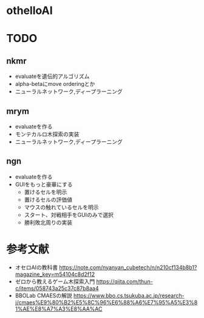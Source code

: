 # othelloAI


# TODO


## nkmr
- evaluateを遺伝的アルゴリズム
- alpha-betaにmove orderingとか
- ニューラルネットワーク,ディープラーニング



## mrym
- evaluateを作る
- モンテカルロ木探索の実装
- ニューラルネットワーク,ディープラーニング


## ngn
- evaluateを作る
- GUIをもっと豪華にする
  - 置けるセルを明示
  - 置けるセルの評価値
  - マウスの触れているセルを明示
  - スタート、対戦相手をGUIのみで選択
  - 勝利敗北周りの実装

# 参考文献
- オセロAIの教科書 https://note.com/nyanyan_cubetech/n/n210cf134b8b1?magazine_key=m54104c8d2f12
- ゼロから教えるゲーム木探索入門 https://qiita.com/thun-c/items/058743a25c37c87b8aa4
- BBOLab CMAESの解説 https://www.bbo.cs.tsukuba.ac.jp/research-j/cmaes%E9%80%B2%E5%8C%96%E6%88%A6%E7%95%A5%E3%81%AE%E8%A7%A3%E8%AA%AC